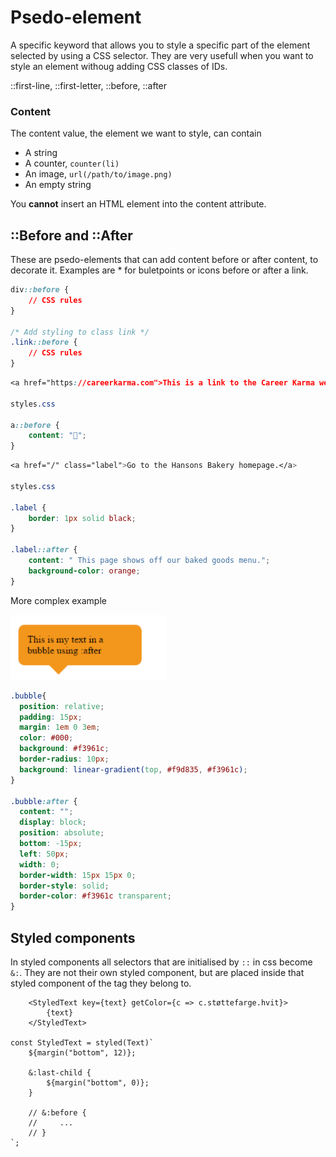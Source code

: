 # Psedo-element

A specific keyword that allows you to style a specific part of the element selected by using a CSS selector. They are very usefull when you want to style an element withoug adding CSS classes of IDs.

::first-line, ::first-letter, ::before, ::after

### Content

The content value, the element we want to style, can contain
* A string
* A counter, `counter(li)`
* An image, `url(/path/to/image.png)`
* An empty string

You **cannot** insert an HTML element into the content attribute.

## ::Before and ::After

These are psedo-elements that can add content before or after content, to decorate it. Examples are * for buletpoints or icons before or after a link.

```css
div::before {
	// CSS rules
}

/* Add styling to class link */
.link::before {
	// CSS rules
}
```

```css
<a href="https://careerkarma.com">This is a link to the Career Karma webpage.</a>

styles.css

a::before {
	content: "🔗";
}
```

```css
<a href="/" class="label">Go to the Hansons Bakery homepage.</a>

styles.css

.label {
	border: 1px solid black;
}

.label::after {
	content: " This page shows off our baked goods menu.";
	background-color: orange;
}
```

More complex example

<img src="before.PNG" alt="drawing" width="250"/>

```css
.bubble{
  position: relative;
  padding: 15px;
  margin: 1em 0 3em;
  color: #000;
  background: #f3961c;
  border-radius: 10px;
  background: linear-gradient(top, #f9d835, #f3961c);
}

.bubble:after {
  content: "";
  display: block; 
  position: absolute;
  bottom: -15px;
  left: 50px;
  width: 0;
  border-width: 15px 15px 0;
  border-style: solid;
  border-color: #f3961c transparent;
}
```

## Styled components

In styled components all selectors that are initialised by `::` in css become `&:`. They are not their own styled component, but are placed inside that styled component of the tag they belong to.

```tsx
	<StyledText key={text} getColor={c => c.støttefarge.hvit}>
		{text}
	</StyledText>

const StyledText = styled(Text)`
	${margin("bottom", 12)};

	&:last-child {
		${margin("bottom", 0)};
	}

    // &:before {
    //     ...
    // }
`;
```